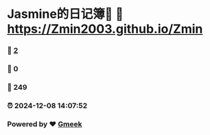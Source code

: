 # Jasmine的日记簿📒 :link: https://Zmin2003.github.io/Zmin 
### :page_facing_up: [2](https://Zmin2003.github.io/Zmin/tag.html) 
### :speech_balloon: 0 
### :hibiscus: 249 
### :alarm_clock: 2024-12-08 14:07:52 
### Powered by :heart: [Gmeek](https://github.com/Meekdai/Gmeek)
